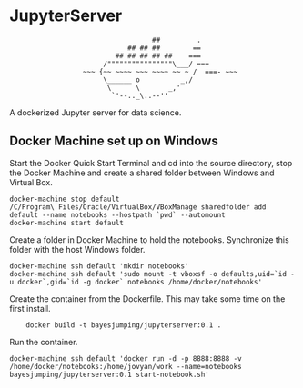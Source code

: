 # JupyterServer
```
                                   ##         .
                             ## ## ##        ==
                          ## ## ## ## ##    ===
                       /""""""""""""""""\___/ ===
                  ~~~ {~~ ~~~~ ~~~ ~~~~ ~~ ~ /  ===- ~~~
                       \______ o          _,/
                        \      \       _,'
                         `'--.._\..--''
```
A dockerized Jupyter server for data science.

## Docker Machine set up on Windows

Start the Docker Quick Start Terminal and cd into the source directory, stop the Docker Machine and create a shared folder between Windows and Virtual Box.

```
docker-machine stop default
/C/Program\ Files/Oracle/VirtualBox/VBoxManage sharedfolder add default --name notebooks --hostpath `pwd` --automount
docker-machine start default
```

Create a folder in Docker Machine to hold the notebooks. Synchronize this folder with the host Windows folder.

```
docker-machine ssh default 'mkdir notebooks'
docker-machine ssh default 'sudo mount -t vboxsf -o defaults,uid=`id -u docker`,gid=`id -g docker` notebooks /home/docker/notebooks'
```

Create the container from the Dockerfile. This may take some time on the first install.

```
	docker build -t bayesjumping/jupyterserver:0.1 .
```

Run the container.

```
docker-machine ssh default 'docker run -d -p 8888:8888 -v /home/docker/notebooks:/home/jovyan/work --name=notebooks bayesjumping/jupyterserver:0.1 start-notebook.sh'
```
